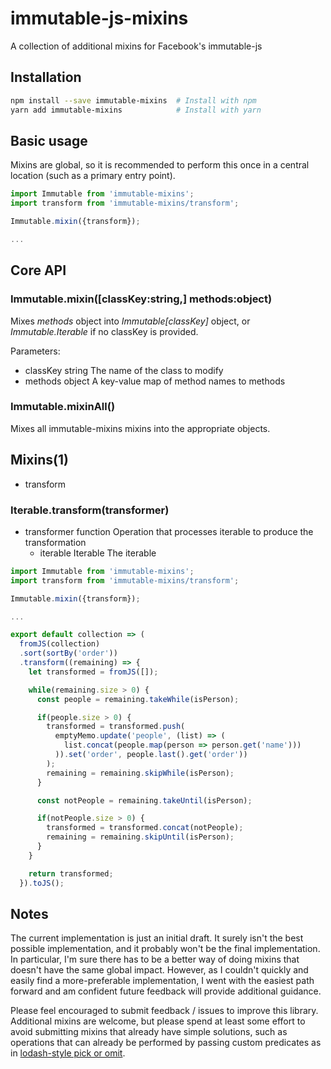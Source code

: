# immutable-js-mixins
A collection of additional mixins for Facebook's immutable-js

## Installation

```sh
npm install --save immutable-mixins  # Install with npm
yarn add immutable-mixins            # Install with yarn
```

## Basic usage

Mixins are global, so it is recommended to perform this once in a central
location (such as a primary entry point).

```javascript
import Immutable from 'immutable-mixins';
import transform from 'immutable-mixins/transform';

Immutable.mixin({transform});

...
```

## Core API

### Immutable.mixin([classKey:string,] methods:object)

Mixes *methods* object into *Immutable[classKey]* object,
or *Immutable.Iterable* if no classKey is provided.

Parameters:
* classKey string The name of the class to modify
* methods object A key-value map of method names to methods

### Immutable.mixinAll()

Mixes all immutable-mixins mixins into the appropriate objects.

## Mixins(1)

* transform

### Iterable.transform(transformer)
* transformer function Operation that processes iterable to produce the
  transformation
    * iterable Iterable The iterable

```javascript
import Immutable from 'immutable-mixins';
import transform from 'immutable-mixins/transform';

Immutable.mixin({transform});

...

export default collection => (
  fromJS(collection)
  .sort(sortBy('order'))
  .transform((remaining) => {
    let transformed = fromJS([]);

    while(remaining.size > 0) {
      const people = remaining.takeWhile(isPerson);

      if(people.size > 0) {
        transformed = transformed.push(
          emptyMemo.update('people', (list) => (
            list.concat(people.map(person => person.get('name')))
          )).set('order', people.last().get('order'))
        );
        remaining = remaining.skipWhile(isPerson);
      }

      const notPeople = remaining.takeUntil(isPerson);

      if(notPeople.size > 0) {
        transformed = transformed.concat(notPeople);
        remaining = remaining.skipUntil(isPerson);
      }
    }

    return transformed;
  }).toJS();
```

## Notes

The current implementation is just an initial draft.  It surely isn't the best
possible implementation, and it probably won't be the final implementation.
In particular, I'm sure there has to be a better way of doing mixins that
doesn't have the same global impact.  However, as I couldn't quickly and easily
find a more-preferable implementation, I went with the easiest path forward and
am confident future feedback will provide additional guidance.

Please feel encouraged to submit feedback / issues to improve this library.
Additional mixins are welcome, but please spend at least some effort to avoid
submitting mixins that already have simple solutions, such as operations that
can already be performed by passing custom predicates as in
[lodash-style pick or omit](https://github.com/facebook/immutable-js/wiki/Predicates).

